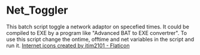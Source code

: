 # Net_Toggler
This batch script toggle a network adaptor on specefied times.
It could be compiled to EXE by a program like "Advanced BAT to EXE convertrer".
To use this script change the ontime, offtime and net variables in the script and run it.
<a href="https://www.flaticon.com/free-icons/internet" title="internet icons">Internet icons created by itim2101 - Flaticon</a>
